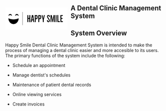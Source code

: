## <img align="left" alt="Visual Studio Code" width="200px" src="https://github.com/eurus-eastwind/hs-web/blob/b7b013fd4a8723c944fc098d2d0029262a7774be/assets/images/HSBW.PNG" style="padding-right:10px; padding-top: 10px;" /> 

## A Dental Clinic Management System	

## System Overview
Happy Smile Dental Clinic Management System is intended to make the process of managing a dental clinic easier and more accesible to its users.  The primary functions of the system include the following:

+ Schedule an appointment

+ Manage dentist's schedules

+ Maintenance of patient dental records 

+ Online viewing services

+ Create invoices

